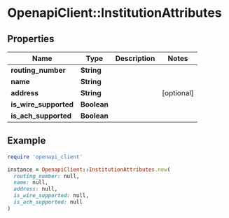 # OpenapiClient::InstitutionAttributes

## Properties

| Name | Type | Description | Notes |
| ---- | ---- | ----------- | ----- |
| **routing_number** | **String** |  |  |
| **name** | **String** |  |  |
| **address** | **String** |  | [optional] |
| **is_wire_supported** | **Boolean** |  |  |
| **is_ach_supported** | **Boolean** |  |  |

## Example

```ruby
require 'openapi_client'

instance = OpenapiClient::InstitutionAttributes.new(
  routing_number: null,
  name: null,
  address: null,
  is_wire_supported: null,
  is_ach_supported: null
)
```

